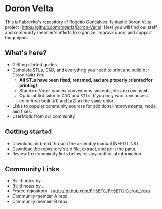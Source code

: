# Doron Velta

This is Fabreeko's repository of Rogerio Goncalves' fantastic Doron Velta project (https://github.com/rogerlz/Doron-Velta).  Here you will find our staff and community member's efforts to organize, improve upon, and support the project.

## What's here?

- Getting started guides
- Complete STLs, CAD, and everything you need to print and build our Doron Velta kits.
  - **All STLs have been fixed, renamed, and are properly oriented for printing!**
  - Standard Voron naming conventions, accents, etc are now used.
  - Optional 3rd color in CAD and STLs. If you only want one accent color treat both [a1] and [a2] as the same color.
- Links to popular community sources for additional improvements, mods, and fixes.
- UserMods from our community

## Getting started

- Download and read through the assembly manual (NEED LINK)
- Download the repository's zip file, extract, and print the parts.
- Review the community links below for any additional information.

## Community Links

- Build notes by ...
- Build notes by ...
- Fystec repository - https://github.com/FYSETC/FYSETC-Doron_Velta
- Community member A repo
- Community member B repo

